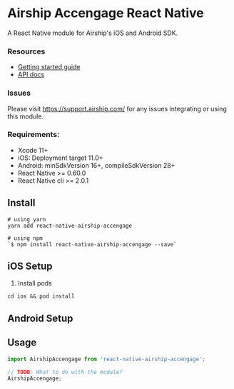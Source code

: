 # Airship Accengage React Native

A React Native module for Airship's iOS and Android SDK.

### Resources

* [Getting started guide](http://docs.airship.com/platform/react-native/)
* [API docs](http://docs.airship.com/reference/libraries/react-native/latest/index.html)

### Issues

Please visit https://support.airship.com/ for any issues integrating or using this module.

### Requirements:
 - Xcode 11+
 - iOS: Deployment target 11.0+
 - Android: minSdkVersion 16+, compileSdkVersion 28+
 - React Native >= 0.60.0
 - React Native cli >= 2.0.1

## Install

```
# using yarn
yarn add react-native-airship-accengage

# using npm
`$ npm install react-native-airship-accengage --save`
```

## iOS Setup

1) Install pods
```
cd ios && pod install
```

## Android Setup


## Usage
```javascript
import AirshipAccengage from 'react-native-airship-accengage';

// TODO: What to do with the module?
AirshipAccengage;
```

